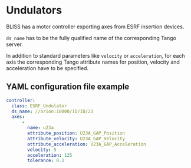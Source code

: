 # Undulators

BLISS has a motor controller exporting axes from ESRF insertion devices.

`ds_name` has to be the fully qualified name of the corresponding Tango server.

In addition to standard parameters like `velocity` or `acceleration`, for each axis
the corresponding Tango attribute names for position, velocity and acceleration have
to be specified.

## YAML configuration file example


```yaml
controller:
  class: ESRF_Undulator
  ds_name: //orion:10000/ID/ID/23
  axes:
      -
        name: u23a
        attribute_position: U23A_GAP_Position
        attribute_velocity: U23A_GAP_Velocity
        attribute_acceleration: U23A_GAP_Acceleration
        velocity: 5
        acceleration: 125
        tolerance: 0.1
```
